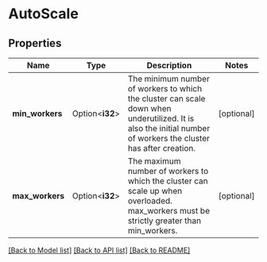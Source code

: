 # AutoScale

## Properties

Name | Type | Description | Notes
------------ | ------------- | ------------- | -------------
**min_workers** | Option<**i32**> | The minimum number of workers to which the cluster can scale down when underutilized. It is also the initial number of workers the cluster has after creation. | [optional]
**max_workers** | Option<**i32**> | The maximum number of workers to which the cluster can scale up when overloaded. max_workers must be strictly greater than min_workers. | [optional]

[[Back to Model list]](../README.md#documentation-for-models) [[Back to API list]](../README.md#documentation-for-api-endpoints) [[Back to README]](../README.md)


